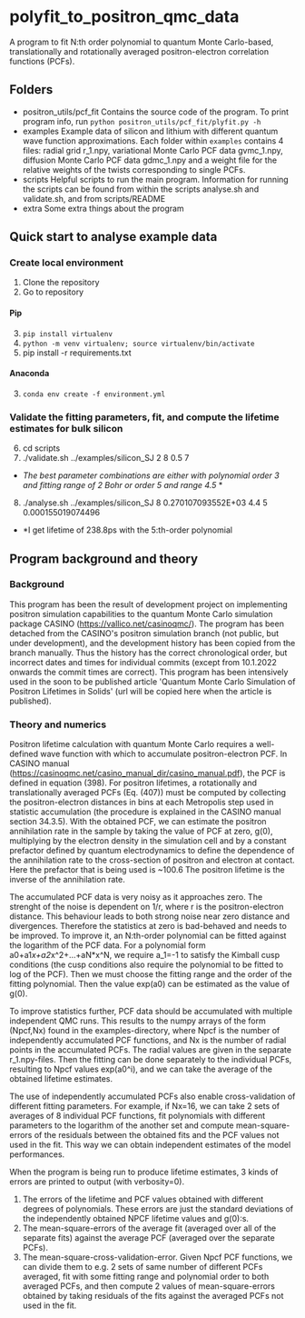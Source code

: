 # polyfit_to_positron_qmc_data

A program to fit N:th order polynomial to quantum Monte Carlo-based, translationally and rotationally averaged positron-electron correlation functions (PCFs).

## Folders 

* positron_utils/pcf_fit
Contains the source code of the program. To print program info, run `python positron_utils/pcf_fit/plyfit.py -h`
* examples
Example data of silicon and lithium with different quantum wave function approximations. Each folder within `examples` contains 4 files: radial grid r_1.npy, variational Monte Carlo PCF data gvmc_1.npy, diffusion Monte Carlo PCF data gdmc_1.npy and a weight file for the relative weights of the twists corresponding to single PCFs.
* scripts
Helpful scripts to run the main program. Information for running the scripts can be found from within the scripts analyse.sh and validate.sh, and from scripts/README
* extra
Some extra things about the program

## Quick start to analyse example data

### Create local environment

1. Clone the repository
2. Go to repository
#### Pip

3. `pip install virtualenv`
4. `python -m venv virtualenv; source virtualenv/bin/activate`
5. pip install -r requirements.txt

#### Anaconda

3. `conda env create -f environment.yml`

### Validate the fitting parameters, fit, and compute the lifetime estimates for bulk silicon

6. cd scripts
7. ./validate.sh ../examples/silicon_SJ 2 8 0.5 7
* *The best parameter combinations are either with polynomial order 3 and fitting range of 2 Bohr or order 5 and range 4.5* *
8. ./analyse.sh ../examples/silicon_SJ 8 0.270107093552E+03 4.4 5 0.000155019074496
* *I get lifetime of 238.8ps with the 5:th-order polynomial

## Program background and theory

### Background

This program has been the result of development project on implementing positron simulation capabilities to the quantum Monte Carlo simulation package CASINO (https://vallico.net/casinoqmc/). The program has been detached from the CASINO's positron simulation branch (not public, but under development), and the development history has been copied from the branch manually. Thus the history has the correct chronological order, but incorrect dates and times for individual commits (except from 10.1.2022 onwards the commit times are correct). This program has been intensively used in the soon to be published article 'Quantum Monte Carlo Simulation of Positron Lifetimes in Solids' (url will be copied here when the article is published).

### Theory and numerics

Positron lifetime calculation with quantum Monte Carlo requires a well-defined wave function with which to accumulate positron-electron PCF. In CASINO manual (https://casinoqmc.net/casino_manual_dir/casino_manual.pdf), the PCF is defined in equation (398). For positron lifetimes, a rotationally and translationally averaged PCFs (Eq. (407)) must be computed by collecting the positron-electron distances in bins at each Metropolis step used in statistic accumulation (the procedure is explained in the CASINO manual section 34.3.5). With the obtained PCF, we can estimate the positron annihilation rate in the sample by taking the value of PCF at zero, g(0), multiplying by the electron density in the simulation cell and by a constant prefactor defined by quantum electrodynamics to define the dependence of the annihilation rate to the cross-section of positron and electron at contact. Here the prefactor that is being used is ~100.6 The positron lifetime is the inverse of the annihilation rate. 

The accumulated PCF data is very noisy as it approaches zero. The strenght of the noise is dependent on 1/r, where r is the positron-electron distance. This behaviour leads to both strong noise near zero distance and divergences. Therefore the statistics at zero is bad-behaved and needs to be improved. To improve it, an N:th-order polynomial can be fitted against the logarithm of the PCF data. For a polynomial form a0+a1*x+a2*x^2+...+aN*x^N, we require a_1=-1 to satisfy the Kimball cusp conditions (the cusp conditions also require the polynomial to be fitted to log of the PCF). Then we must choose the fitting range and the order of the fitting polynomial. Then the value exp(a0) can be estimated as the value of g(0).

To improve statistics further, PCF data should be accumulated with multiple independent QMC runs. This results to the numpy arrays of the form (Npcf,Nx) found in the examples-directory, where Npcf is the number of independently accumulated PCF functions, and Nx is the number of radial points in the accumulated PCFs. The radial values are given in the separate r_1.npy-files. Then the fitting can be done separately to the individual PCFs, resulting to Npcf values exp(a0^i), and we can take the average of the obtained lifetime estimates. 

The use of independently accumulated PCFs also enable cross-validation of different fitting parameters. For example, if Nx=16, we can take 2 sets of averages of 8 individual PCF functions, fit polynomials with different parameters to the logarithm of the another set and compute mean-square-errors of the residuals between the obtained fits and the PCF values not used in the fit. This way we can obtain independent estimates of the model performances. 

When the program is being run to produce lifetime estimates, 3 kinds of errors are printed to output (with verbosity=0).

1. The errors of the lifetime and PCF values obtained with different degrees of polynomials. These errors are just the standard deviations of the independently obtained NPCF lifetime values and g(0):s. 
2. The mean-square-errors of the average fit (averaged over all of the separate fits) against the average PCF (averaged over the separate PCFs).
3. The mean-square-cross-validation-error. Given Npcf PCF functions, we can divide them to e.g. 2 sets of same number of different PCFs averaged, fit with some fitting range and polynomial order to both averaged PCFs, and then compute 2 values of mean-square-errors obtained by taking residuals of the fits against the averaged PCFs not used in the fit. 





